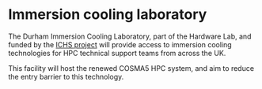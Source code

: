 # Immersion cooling laboratory

The Durham Immersion Cooling Laboratory, part of the Hardware Lab, and funded by the [ICHS project](https://durham.readthedocs.io/en/latest/ichs/index.html) will provide access to immersion cooling technologies for HPC technical support teams from across the UK.

This facility will host the renewed COSMA5 HPC system, and aim to reduce the entry barrier to this technology.

